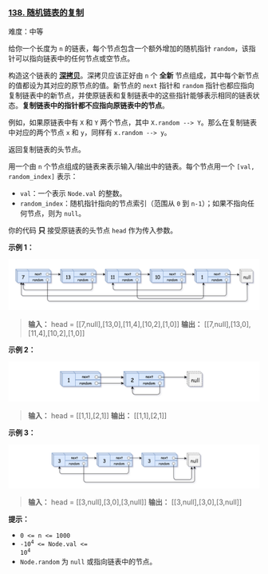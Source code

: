 ### [138\. 随机链表的复制](https://leetcode.cn/problems/copy-list-with-random-pointer/)

难度：中等

给你一个长度为 `n` 的链表，每个节点包含一个额外增加的随机指针 `random`，该指针可以指向链表中的任何节点或空节点。

构造这个链表的 **[深拷贝](https://baike.baidu.com/item/%E6%B7%B1%E6%8B%B7%E8%B4%9D/22785317?fr=aladdin)**。深拷贝应该正好由 `n` 个 **全新** 节点组成，其中每个新节点的值都设为其对应的原节点的值。新节点的 `next` 指针和 `random` 指针也都应指向复制链表中的新节点，并使原链表和复制链表中的这些指针能够表示相同的链表状态。**复制链表中的指针都不应指向原链表中的节点**。

例如，如果原链表中有 `X` 和 `Y` 两个节点，其中 `X.random --> Y`。那么在复制链表中对应的两个节点 `x` 和 `y`，同样有 `x.random --> y`。

返回复制链表的头节点。

用一个由 `n` 个节点组成的链表来表示输入/输出中的链表。每个节点用一个 `[val, random_index]` 表示：

- `val`：一个表示 `Node.val` 的整数。
- `random_index`：随机指针指向的节点索引（范围从 `0` 到 `n-1`）；如果不指向任何节点，则为 `null`。

你的代码 **只** 接受原链表的头节点 `head` 作为传入参数。

**示例 1：**

![](./assets/img/Question0138_01.png)

> **输入：** head = \[[7,null],[13,0],[11,4],[10,2],[1,0]]
> **输出：** \[[7,null],[13,0],[11,4],[10,2],[1,0]]

**示例 2：**

![](./assets/img/Question0138_02.png)

> **输入：** head = \[[1,1],[2,1]]
> **输出：** \[[1,1],[2,1]]

**示例 3：**

![](./assets/img/Question0138_03.png)

> **输入：** head = \[[3,null],[3,0],[3,null]]
> **输出：** \[[3,null],[3,0],[3,null]]

**提示：**

- `0 <= n <= 1000`
- <code>-10<sup>4</sup> <= Node.val <= 10<sup>4</sup></code>
- `Node.random` 为 `null` 或指向链表中的节点。
